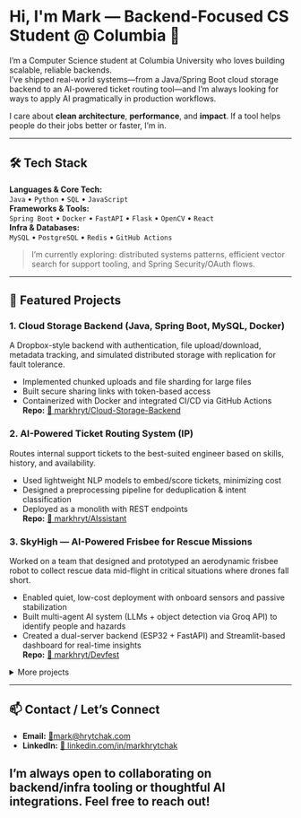 # Hi, I'm Mark — Backend-Focused CS Student @ Columbia 👋

I’m a Computer Science student at Columbia University who loves building scalable, reliable backends.  
I’ve shipped real-world systems—from a Java/Spring Boot cloud storage backend to an AI-powered ticket routing tool—and I’m always looking for ways to apply AI pragmatically in production workflows.

I care about **clean architecture**, **performance**, and **impact**. If a tool helps people do their jobs better or faster, I’m in.

---

## 🛠️ Tech Stack

**Languages & Core Tech:**  
`Java` • `Python` • `SQL` • `JavaScript`  
**Frameworks & Tools:**  
`Spring Boot` • `Docker` • `FastAPI` • `Flask` • `OpenCV` • `React`  
**Infra & Databases:**  
`MySQL` • `PostgreSQL` • `Redis` • `GitHub Actions`

> I’m currently exploring: distributed systems patterns, efficient vector search for support tooling, and Spring Security/OAuth flows.

---

## 🚀 Featured Projects

### 1. Cloud Storage Backend (Java, Spring Boot, MySQL, Docker)  
A Dropbox-style backend with authentication, file upload/download, metadata tracking, and simulated distributed storage with replication for fault tolerance.  
- Implemented chunked uploads and file sharding for large files  
- Built secure sharing links with token-based access  
- Containerized with Docker and integrated CI/CD via GitHub Actions  
**Repo:** [🔧 markhryt/Cloud-Storage-Backend](https://github.com/markhryt/Cloud-Storage-Backend)  

### 2. AI-Powered Ticket Routing System (IP)  
Routes internal support tickets to the best-suited engineer based on skills, history, and availability.  
- Used lightweight NLP models to embed/score tickets, minimizing cost  
- Designed a preprocessing pipeline for deduplication & intent classification  
- Deployed as a monolith with REST endpoints  
**Repo:** [🔧 markhryt/AIssistant]([https://github.com/markhryt/AIssistant])  

### 3. SkyHigh — AI-Powered Frisbee for Rescue Missions  
Worked on a team that designed and prototyped an aerodynamic frisbee robot to collect rescue data mid-flight in critical situations where drones fall short.  
- Enabled quiet, low-cost deployment with onboard sensors and passive stabilization  
- Built multi-agent AI system (LLMs + object detection via Groq API) to identify people and hazards  
- Created a dual-server backend (ESP32 + FastAPI) and Streamlit-based dashboard for real-time insights  
**Repo:** [🚁 markhryt/Devfest](https://github.com/markhryt/Devfest)


<details>
  <summary>More projects</summary>

- **E‑commerce Platform (Full Stack):** Built product listings, checkout flow, and admin dashboard  
- **Numera AI Accounting (Co-Founder):** Built a rule-based + ML hybrid system to categorize expenses and surface insights for small businesses
- **Reddit Reader App (React + Reddit API):** Lightweight client to search and read Reddit threads
</details>

---
## 📫 Contact / Let’s Connect

- **Email:** [🔧mark@hrytchak.com](mailto:mark@hrytchak.com)  
- **LinkedIn:** [🔧 linkedin.com/in/markhrytchak](https://linkedin.com/in/markhrytchak)  

I’m always open to collaborating on backend/infra tooling or thoughtful AI integrations. Feel free to reach out!
---
